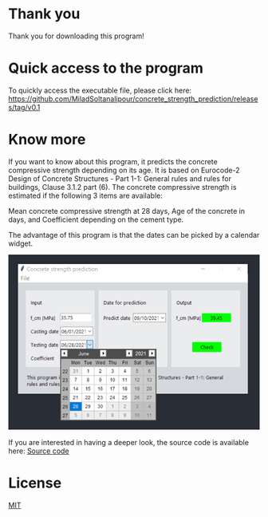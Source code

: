 # Thank you

Thank you for downloading this program!

# Quick access to the program

To quickly access the executable file, please click here: https://github.com/MiladSoltanalipour/concrete_strength_prediction/releases/tag/v0.1

# Know more

If you want to know about this program, it predicts the concrete compressive strength depending on its age. It is based on Eurocode-2 Design of Concrete Structures - Part 1-1: General rules and rules for buildings, Clause 3.1.2 part (6). The concrete compressive strength is estimated if the following 3 items are available:

Mean concrete compressive strength at 28 days, Age of the concrete in days, and Coefficient depending on the cement type.

The advantage of this program is that the dates can be picked by a calendar widget.

![Alt text](CSP_Screen_shot_2.PNG)

If you are interested in having a deeper look, the source code is available here: [Source code](CSP.py)

# License

[MIT](LICENSE)
